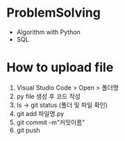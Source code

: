 # ProblemSolving
* Algorithm with Python
* SQL

# How to upload file
1. Visual Studio Code > Open > 폴더명
2. py file 생성 후 코드 작성
3. ls -> git status (폴더 및 파일 확인)
4. git add 파일명.py
5. git commit -m"커밋이름"
6. git push
